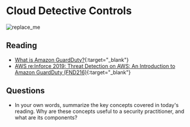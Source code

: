 # Cloud Detective Controls

![replace_me](https://codeworks.blob.core.windows.net/public/assets/img/illustrations/placeholder.svg)

## Reading

- [What is Amazon GuardDuty?](https://docs.aws.amazon.com/guardduty/latest/ug/what-is-guardduty.html){:target="_blank"}
- [AWS re:Inforce 2019: Threat Detection on AWS: An Introduction to Amazon GuardDuty (FND216)](https://www.youtube.com/watch?v=czsuZXQvD8E&ab_channel=AmazonWebServices){:target="_blank"}



## Questions
- In your own words, summarize the key concepts covered in today's reading. Why are these concepts useful to a security practitioner, and what are its components?

